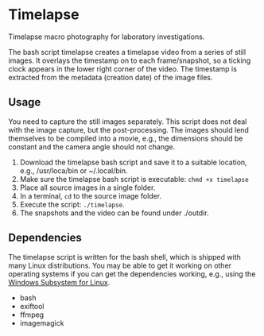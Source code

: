 # Timelapse

Timelapse macro photography for laboratory investigations.

The bash script timelapse creates a timelapse video from a series of still images. It overlays the timestamp on to each frame/snapshot, so a ticking clock appears in the lower right corner of the video. The timestamp is extracted from the metadata (creation date) of the image files.

## Usage

You need to capture the still images separately. This script does not deal with the image capture, but the post-processing. The images should lend themselves to be compiled into a movie, e.g., the dimensions should be constant and the camera angle should not change.

1. Download the timelapse bash script and save it to a suitable location, e.g., /usr/loca/bin or ~/.local/bin.
2. Make sure the timelapse bash script is executable: `chmd +x timelapse`
3. Place all source images in a single folder.
4. In a terminal, `cd` to the source image folder.
5. Execute the script: `./timelapse`.
6. The snapshots and the video can be found under ./outdir.

## Dependencies

The timelapse script is written for the bash shell, which is shipped with many Linux distributions. You may be able to get it working on other operating systems if you can get the dependencies working, e.g., using the [Windows Subsystem for Linux](https://www.howtogeek.com/249966/how-to-install-and-use-the-linux-bash-shell-on-windows-10/).

- bash
- exiftool
- ffmpeg
- imagemagick

